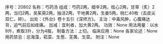 序号：20802
名称：芍药汤
组成：芍药2两，细辛2两，桂心2两，甘草（炙）2两，当归2两，吴茱萸2两，独活2两，干地黄2两，生姜5两，桃仁40枚（去皮尖双仁，碎）。
出处：《外台》卷十五引《深师方》。
主治：中毒风肿，心腹痛达背，迫气前后如疰痛。
加减：宜利者，加大黄2两。
功效：None
用法用量：以水9升，煮取3升，分为4服。
制备方法：上切。
临床应用：None
各家论述：None
用药禁忌：忌海藻，菘菜、生葱、芜荑、生菜。
附注：None
